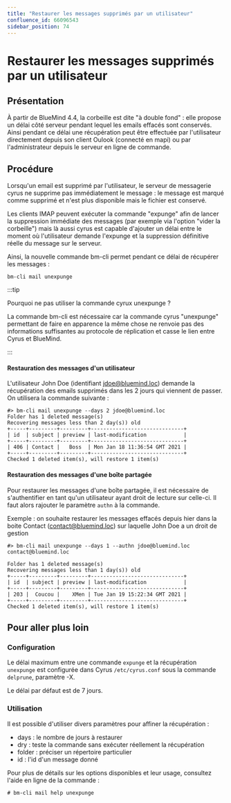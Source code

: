 ```yaml
---
title: "Restaurer les messages supprimés par un utilisateur"
confluence_id: 66096543
sidebar_position: 74
---
```

# Restaurer les messages supprimés par un utilisateur


## Présentation

À partir de BlueMind 4.4, la corbeille est dite "à double fond" : elle propose un délai côté serveur pendant lequel les emails effacés sont conservés. Ainsi pendant ce délai une récupération peut être effectuée par l'utilisateur directement depuis son client Oulook (connecté en mapi) ou par l'administrateur depuis le serveur en ligne de commande.


## Procédure

Lorsqu'un email est supprimé par l'utilisateur, le serveur de messagerie cyrus ne supprime pas immédiatement le message : le message est marqué comme supprimé et n'est plus disponible mais le fichier est conservé.

Les clients IMAP peuvent exécuter la commande "expunge" afin de lancer la suppression immédiate des messages (par exemple via l'option "vider la corbeille") mais là aussi cyrus est capable d'ajouter un délai entre le moment où l'utilisateur demande l'expunge et la suppression définitive réelle du message sur le serveur.

Ainsi, la nouvelle commande bm-cli permet pendant ce délai de récupérer les messages :


```
bm-cli mail unexpunge
```


:::tip

Pourquoi ne pas utiliser la commande cyrux unexpunge ?

La commande bm-cli est nécessaire car la commande cyrus "unexpunge" permettant de faire en apparence la même chose ne renvoie pas des informations suffisantes au protocole de réplication et casse le lien entre Cyrus et BlueMind.

:::

#### Restauration des messages d'un utilisateur

L'utilisateur John Doe (identifiant jdoe@bluemind.loc) demande la récupération des emails supprimés dans les 2 jours qui viennent de passer. On utilisera la commande suivante :


```
#> bm-cli mail unexpunge --days 2 jdoe@bluemind.loc
Folder has 1 deleted message(s)
Recovering messages less than 2 day(s)) old
+-----+---------+---------+------------------------------+
| id  | subject | preview | last-modification            |
+-----+---------+---------+------------------------------+
| 406 | Contact |   Boss  | Mon Jan 18 11:36:54 GMT 2021 |
+-----+---------+---------+------------------------------+
Checked 1 deleted item(s), will restore 1 item(s)
```


#### Restauration des messages d'une boîte partagée

Pour restaurer les messages d'une boîte partagée, il est nécessaire de s'authentifier en tant qu'un utilisateur ayant droit de lecture sur celle-ci. Il faut alors rajouter le paramètre `authn` à la commande.

Exemple : on souhaite restaurer les messages effacés depuis hier dans la boite Contact (contact@bluemind.loc) sur laquelle John Doe a un droit de gestion


```
#> bm-cli mail unexpunge --days 1 --authn jdoe@bluemind.loc contact@bluemind.loc

Folder has 1 deleted message(s)
Recovering messages less than 1 day(s)) old
+-----+---------+---------+------------------------------+
| id  | subject | preview | last-modification            |
+-----+---------+---------+------------------------------+
| 203 |  Coucou |    XMen | Tue Jan 19 15:22:34 GMT 2021 |
+-----+---------+---------+------------------------------+
Checked 1 deleted item(s), will restore 1 item(s)
```


## Pour aller plus loin

### Configuration

Le délai maximum entre une commande `expunge` et la récupération `unexpunge` est configurée dans Cyrus `/etc/cyrus.conf` sous la commande `delprune`, paramètre -X.

Le délai par défaut est de 7 jours.

### Utilisation

Il est possible d'utiliser divers paramètres pour affiner la récupération :

- days : le nombre de jours à restaurer
- dry : teste la commande sans exécuter réellement la récupération
- folder : préciser un répertoire particulier
- id : l'id d'un message donné


Pour plus de détails sur les options disponibles et leur usage, consultez l'aide en ligne de la commande :


```
# bm-cli mail help unexpunge
```


